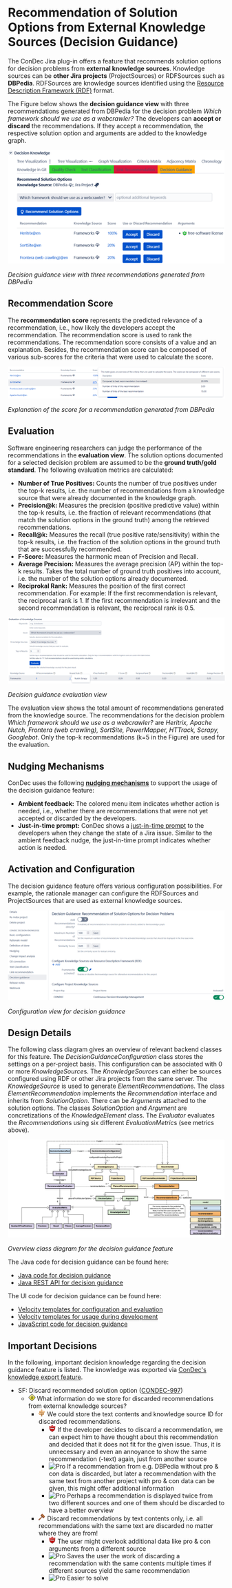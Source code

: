 # Recommendation of Solution Options from External Knowledge Sources (Decision Guidance)

The ConDec Jira plug-in offers a feature that recommends solution options for decision problems from **external knowledge sources**.
Knowledge sources can be **other Jira projects** (ProjectSources) or RDFSources such as **DBPedia**. 
RDFSources are knowledge sources identified using the [Resource Description Framework (RDF)](https://en.wikipedia.org/wiki/Resource_Description_Framework) format.

The Figure below shows the **decision guidance view** with three recommendations generated from DBPedia 
for the decision problem *Which framework should we use as a webcrawler?*
The developers can **accept or discard** the recommendations.
If they accept a recommendation, the respective solution option and arguments are added to the knowledge graph.

![Decision guidance view with three recommendations generated from DBPedia](../screenshots/decision_guidance_webcrawler.png)

*Decision guidance view with three recommendations generated from DBPedia*

## Recommendation Score
The **recommendation score** represents the predicted relevance of a recommendation, i.e., how likely the developers accept the recommendation.
The recommendation score is used to rank the recommendations.
The recommendation score consists of a value and an explanation. 
Besides, the recommendation score can be composed of various sub-scores for the criteria that were used to calculate the score.

![Explanation of the score for a recommendation generated from DBPedia](../screenshots/decision_guidance_recommendation_score.png)

*Explanation of the score for a recommendation generated from DBPedia*

## Evaluation
Software engineering researchers can judge the performance of the recommendations in the **evaluation view**.
The solution options documented for a selected decision problem are assumed to be the **ground truth/gold standard**.
The following evaluation metrics are calculated:

- **Number of True Positives:** Counts the number of true positives under the top-k results, 
i.e. the number of recommendations from a knowledge source that were already documented in the knowledge graph.
- **Precision@k:** Measures the precision (positive predictive value) within the top-k results, 
i.e. the fraction of relevant recommendations (that match the solution options in the ground truth) among the retrieved recommendations.
- **Recall@k:** Measures the recall (true positive rate/sensitivity) within the top-k results, 
i.e. the fraction of the solution options in the ground truth that are successfully recommended.
- **F-Score:** Measures the harmonic mean of Precision and Recall.
- **Average Precision:** Measures the average precision (AP) within the top-k results. 
Takes the total number of ground truth positives into account, i.e. the number of the solution options already documented.
- **Reciprokal Rank:** Measures the position of the first correct recommendation. 
For example: If the first recommendation is relevant, the reciprocal rank is 1. 
If the first recommendation is irrelevant and the second recommendation is relevant, the reciprocal rank is 0.5.

![Decision guidance evaluation view](../screenshots/decision_guidance_evaluation.png)

*Decision guidance evaluation view*

The evaluation view shows the total amount of recommendations generated from the knowledge source.
The recommendations for the decision problem *Which framework should we use as a webcrawler?* are
*Heritrix, Apache Nutch, Frontera (web crawling), SortSite, PowerMapper, HTTrack, Scrapy, Googlebot*.
Only the top-k recommendations (k=5 in the Figure) are used for the evaluation.

## Nudging Mechanisms
ConDec uses the following **[nudging mechanisms](nudging.md)** to support the usage of the decision guidance feature:

- **Ambient feedback:** The colored menu item indicates whether action is needed, i.e., 
whether there are recommendations that were not yet accepted or discarded by the developers.
- **Just-in-time prompt:** ConDec shows a [just-in-time prompt](../screenshots/nudging_prompt.png) to the developers when they change the state of a Jira issue.
Similar to the ambient feedback nudge, the just-in-time prompt indicates whether action is needed.

## Activation and Configuration
The decision guidance feature offers various configuration possibilities.
For example, the rationale manager can configure the RDFSources and ProjectSources that are used as external knowledge sources.

![Configuration view for decision guidance](../screenshots/config_decision_guidance.png)

*Configuration view for decision guidance*

## Design Details
The following class diagram gives an overview of relevant backend classes for this feature.
The *DecisionGuidanceConfiguration* class stores the settings on a per-project basis. 
This configuration can be associated with 0 or more *KnowledgeSource*s. 
The *KnowledgeSource*s can either be sources configured using RDF or other Jira projects from the same server. 
The *KnowledgeSource* is used to generate *ElementRecommendation*s.
The class *ElementRecommendation* implements the *Recommendation* interface and inherits from *SolutionOption*. 
There can be *Argument*s attached to the solution options. 
The classes *SolutionOption* and *Argument* are concretizations of the *KnowledgeElement* class.
The *Evaluator* evaluates the *Recommendation*s using six different *EvaluationMetric*s (see metrics above).

![Overview class diagram](../diagrams/class_diagram_decision_guidance.png)

*Overview class diagram for the decision guidance feature*

The Java code for decision guidance can be found here:

- [Java code for decision guidance](../../src/main/java/de/uhd/ifi/se/decision/management/jira/recommendation/decisionguidance)
- [Java REST API for decision guidance](../../src/main/java/de/uhd/ifi/se/decision/management/jira/rest/DecisionGuidanceRest.java)

The UI code for decision guidance can be found here:

- [Velocity templates for configuration and evaluation](../../src/main/resources/templates/settings/decisionguidance)
- [Velocity templates for usage during development](../../src/main/resources/templates/tabs/recommendation)
- [JavaScript code for decision guidance](../../src/main/resources/js/recommendation)

## Important Decisions
In the following, important decision knowledge regarding the decision guidance feature is listed.
The knowledge was exported via [ConDec's knowledge export feature](knowledge-export.md).

- SF: Discard recommended solution option ([CONDEC-997](https://jira-se.ifi.uni-heidelberg.de/browse/CONDEC-997))
	- ![Issue](../../src/main/resources/images/issue.png) What information do we store for discarded recommendations from external knowledge sources?
		- ![Alternative](../../src/main/resources/images/alternative.png) We could store the text contents and knowledge source ID for discarded recommendations.
			- ![Con](../../src/main/resources/images/argument_con.png) If the developer decides to discard a recommendation, we can expect him to have thought about this recommendation and decided that it does not fit for the given issue. Thus, it is unnecessary and even an annoyance to show the same recommendation (-text) again, just from another source
			- ![Pro](../../src/main/resources/images/argument_pro.png) If a recommendation from e.g. DBPedia without pro & con data is discarded, but later a recommendation with the same text from another project with pro & con data can be given, this might offer additional information
			- ![Pro](../../src/main/resources/images/argument_pro.png) Perhaps a recommendation is displayed twice from two different sources and one of them should be discarded to have a better overview
		- ![Decision](../../src/main/resources/images/decision.png) Discard recommendations by text contents only, i.e. all recommendations with the same text are discarded no matter where they are from!
			- ![Con](../../src/main/resources/images/argument_con.png) The user might overlook additional data like pro & con arguments from a different source
			- ![Pro](../../src/main/resources/images/argument_pro.png) Saves the user the work of discarding a recommendation with the same contents multiple times if different sources yield the same recommendation
			- ![Pro](../../src/main/resources/images/argument_pro.png) Easier to solve
